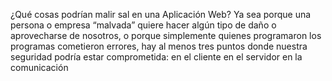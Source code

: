 ¿Qué cosas podrían malir sal en una Aplicación Web? Ya sea porque una persona o empresa “malvada” quiere hacer algún tipo de daño o aprovecharse de nosotros, o porque simplemente quienes programaron los programas cometieron errores, hay al menos tres puntos donde nuestra seguridad podría estar comprometida: 
en el cliente
en el servidor
en la comunicación
